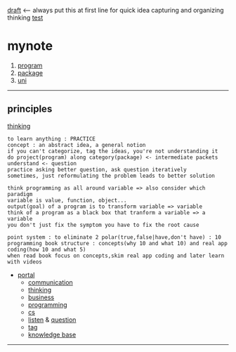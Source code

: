 [draft](draft) <-- always put this at first line for quick idea capturing and organizing
thinking
[test](test)

# mynote

1. [program](program)
2. [package](package)
3. [uni](uni)

---

## principles
[thinking](thinking)
```
to learn anything : PRACTICE
concept : an abstract idea, a general notion
if you can't categorize, tag the ideas, you're not understanding it
do project(program) along category(package) <- intermediate packets
understand <- question
practice asking better question, ask question iteratively
sometimes, just reformulating the problem leads to better solution

think programming as all around variable => also consider which paradigm
variable is value, function, object...
output(goal) of a program is to transform variable => variable
think of a program as a black box that tranform a variable => a variable
you don't just fix the symptom you have to fix the root cause

point system : to eliminate 2 polar(true,false|have,don't have) : 10
programming book structure : concepts(why 10 and what 10) and real app coding(how 10 and what 5)
when read book focus on concepts,skim real app coding and later learn with videos
```

- [portal](portal)
     - [communication](communication)
     - [thinking](thinking)
     - [business](business)
     - [programming](programming)
     - [cs](cs)
     - [listen](listen) & [question](question)
     - [tag](tag)
     - [knowledge base](knowledge-base)

---
